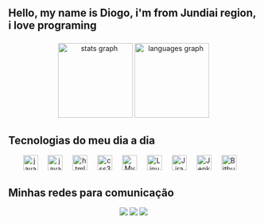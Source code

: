 <h2 align="left">Hello, my name is Diogo, i'm from Jundiai region, i love programing</h2>

###

<div align="center">
  <img src="https://github-readme-stats.vercel.app/api?username=diogocarvalhofaria&hide_title=false&hide_rank=false&show_icons=true&include_all_commits=true&count_private=true&disable_animations=false&theme=dracula&locale=en&hide_border=false" height="150" alt="stats graph"  />
  <img src="https://github-readme-stats.vercel.app/api/top-langs?username=diogocarvalhofaria&locale=en&hide_title=false&layout=compact&card_width=320&langs_count=5&theme=dracula&hide_border=false" height="150" alt="languages graph"  />
</div>

###

<h2 align="left">Tecnologias do meu dia a dia</h2>

<div align="center">
  <img src= "https://img.shields.io/badge/Java-ED8B00?style=for-the-badge&logo=openjdk&logoColor=white" height="30" alt="java logo" />
  <img width="12" />
  <img src="https://img.shields.io/badge/JavaScript-F7DF1E?style=for-the-badge&logo=javascript&logoColor=black" height="30" alt="javascript logo"  />
  <img width="12" />
  <img src="https://img.shields.io/badge/HTML5-E34F26?style=for-the-badge&logo=html5&logoColor=white" height="30" alt="html5 logo"  />
  <img width="12" />
  <img src="https://img.shields.io/badge/CSS3-1572B6?style=for-the-badge&logo=css3&logoColor=white" height="30" alt="css3 logo"  />
  <img width="12" />
   <img src="https://img.shields.io/badge/MySQL-00000F?style=for-the-badge&logo=mysql&logoColor=white" height="30" alt="Mysql logo"  />
  <img width="12" />
   <img src="https://img.shields.io/badge/Linux-FCC624?style=for-the-badge&logo=linux&logoColor=black" height="30" alt="Linux logo"  />
  <img width="12" />
   <img src="https://img.shields.io/badge/Jira-0052CC?style=for-the-badge&logo=Jira&logoColor=white" height="30" alt="Jira logo"  />
  <img width="12" />
    <img src="https://img.shields.io/badge/Jenkins-D24939?style=for-the-badge&logo=Jenkins&logoColor=white" height="30" alt="Jenkins logo"  />
  <img width="12" />
    <img src="https://img.shields.io/badge/Bitbucket-0747a6?style=for-the-badge&logo=bitbucket&logoColor=white" height="30" alt="Bitbucket logo"  />
  <img width="12" />
</div>

<h2 align="left">Minhas redes para comunicação</h2>

<div align="center">
 <a href="https://wa.me/5511995456630" target="_blank"><img src="https://img.shields.io/badge/WhatsApp-25D366?style=for-the-badge&logo=whatsapp&logoColor=white" target="_blank"></a> 
  <a href = "mailto:di.c.faria@gmail.com"><img src="https://img.shields.io/badge/-Gmail-%23333?style=for-the-badge&logo=gmail&logoColor=white" target="_blank"></a>
  <a href="https://www.linkedin.com/in/diogo-faria-/" target="_blank"><img src="https://img.shields.io/badge/-LinkedIn-%230077B5?style=for-the-badge&logo=linkedin&logoColor=white" target="_blank"></a> 
</div>

###

<br clear="both">


###
